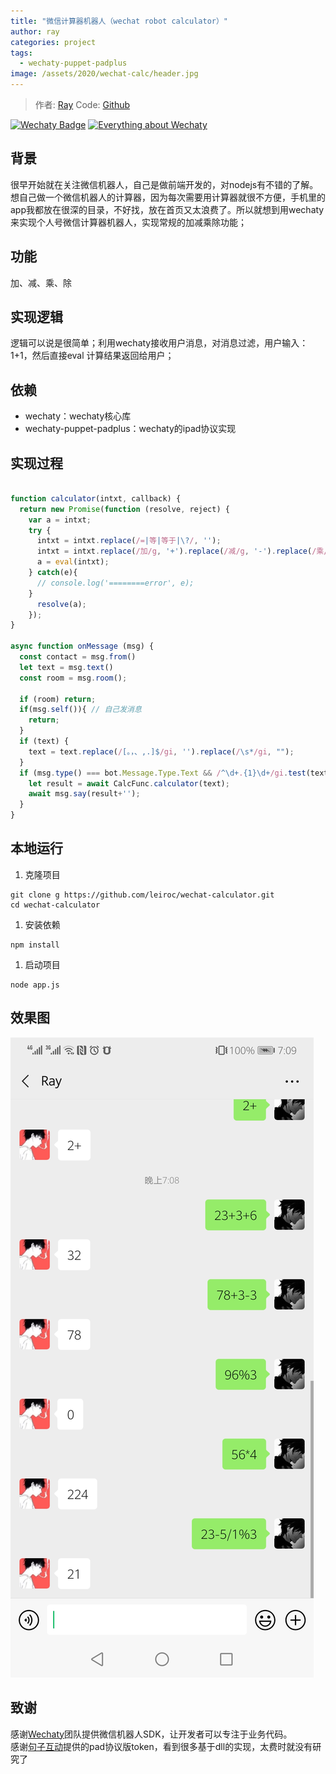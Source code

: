 ```yaml
---
title: "微信计算器机器人（wechat robot calculator）"
author: ray
categories: project
tags:
  - wechaty-puppet-padplus
image: /assets/2020/wechat-calc/header.jpg
---
```


> 作者: [Ray](https://github.com/leiroc/)
> Code: [Github](https://github.com/leiroc/wechat-calculator)

[![Wechaty Badge](https://img.shields.io/badge/Powered%20By-Wechaty-green.svg#align=left&display=inline&height=20&margin=%5Bobject%20Object%5D&originHeight=20&originWidth=132&status=done&style=none&width=132)](https://github.com/wechaty/wechaty)
[![Everything about Wechaty](https://img.shields.io/badge/Wechaty-%E5%BC%80%E6%BA%90%E6%BF%80%E5%8A%B1%E8%AE%A1%E5%88%92-green.svg#align=left&display=inline&height=20&margin=%5Bobject%20Object%5D&originHeight=20&originWidth=134&status=done&style=none&width=134)](https://github.com/juzibot/Welcome/wiki/Everything-about-Wechaty)

## 背景

很早开始就在关注微信机器人，自己是做前端开发的，对nodejs有不错的了解。想自己做一个微信机器人的计算器，因为每次需要用计算器就很不方便，手机里的app我都放在很深的目录，不好找，放在首页又太浪费了。所以就想到用wechaty来实现个人号微信计算器机器人，实现常规的加减乘除功能；

## 功能

加、减、乘、除

## 实现逻辑

逻辑可以说是很简单；利用wechaty接收用户消息，对消息过滤，用户输入：1+1，然后直接eval 计算结果返回给用户；

## 依赖

- wechaty：wechaty核心库  
- wechaty-puppet-padplus：wechaty的ipad协议实现

## 实现过程

```javascript

function calculator(intxt, callback) {
  return new Promise(function (resolve, reject) {
    var a = intxt;
    try {
      intxt = intxt.replace(/=|等|等于|\?/, '');
      intxt = intxt.replace(/加/g, '+').replace(/减/g, '-').replace(/乘/g, '*').replace(/除/g, '/');
      a = eval(intxt);
    } catch(e){
      // console.log('========error', e);
    }
      resolve(a);
    });
}

async function onMessage (msg) {
  const contact = msg.from()
  let text = msg.text()
  const room = msg.room();

  if (room) return;
  if(msg.self()){ // 自己发消息
    return;
  }
  if (text) {
    text = text.replace(/[。，、,.]$/gi, '').replace(/\s*/gi, "");
  }
  if (msg.type() === bot.Message.Type.Text && /^\d+.{1}\d+/gi.test(text)) { // 文本消息
    let result = await CalcFunc.calculator(text);
    await msg.say(result+'');
  }
}

```

## 本地运行

1. 克隆项目

```shell
git clone g https://github.com/leiroc/wechat-calculator.git
cd wechat-calculator
```

1. 安装依赖

```shell
npm install
```

1. 启动项目

```shell
node app.js
```

## 效果图

![效果图](/assets/2020/wechat-calc/demo.jpg)

## 致谢

感谢[Wechaty](https://wechaty.github.io/)团队提供微信机器人SDK，让开发者可以专注于业务代码。  
感谢[句子互动](https://www.juzibot.com)提供的pad协议版token，看到很多基于dll的实现，太费时就没有研究了

